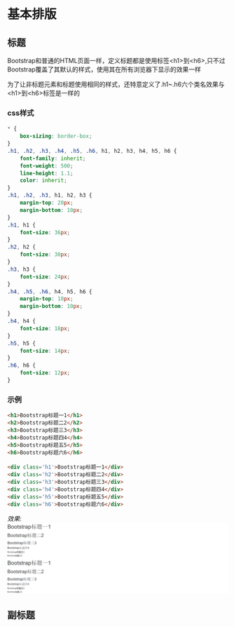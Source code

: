 # 基本排版

## 标题
Bootstrap和普通的HTML页面一样，定义标题都是使用标签&lt;h1&gt;到&lt;h6&gt;,只不过Bootstrap覆盖了其默认的样式，使用其在所有浏览器下显示的效果一样

为了让非标题元素和标题使用相同的样式，还特意定义了.h1~.h6六个类名效果与&lt;h1&gt;到&lt;h6&gt;标签是一样的

### css样式
```css
* {
	box-sizing: border-box;
}
.h1, .h2, .h3, .h4, .h5, .h6, h1, h2, h3, h4, h5, h6 {
	font-family: inherit;
	font-weight: 500;
	line-height: 1.1;
	color: inherit;
}
.h1, .h2, .h3, h1, h2, h3 {
	margin-top: 20px;
	margin-bottom: 10px;
}
.h1, h1 {
	font-size: 36px;
}
.h2, h2 {
	font-size: 30px;
}
.h3, h3 {
	font-size: 24px;
}
.h4, .h5, .h6, h4, h5, h6 {
	margin-top: 10px;
	margin-bottom: 10px;
}
.h4, h4 {
	font-size: 18px;
}
.h5, h5 {
	font-size: 14px;
}
.h6, h6 {
	font-size: 12px;
}
```

### 示例
```html
<h1>Bootstrap标题一1</h1>
<h2>Bootstrap标题二2</h2>
<h3>Bootstrap标题三3</h3>
<h4>Bootstrap标题四4</h4>
<h5>Bootstrap标题五5</h5>
<h6>Bootstrap标题六6</h6>

<div class='h1'>Bootstrap标题一1</div>
<div class='h2'>Bootstrap标题二2</div>
<div class='h3'>Bootstrap标题三3</div>
<div class='h4'>Bootstrap标题四4</div>
<div class='h5'>Bootstrap标题五5</div>
<div class='h6'>Bootstrap标题六6</div>
```
*效果:*
![](./img/0003.png)

## 副标题

